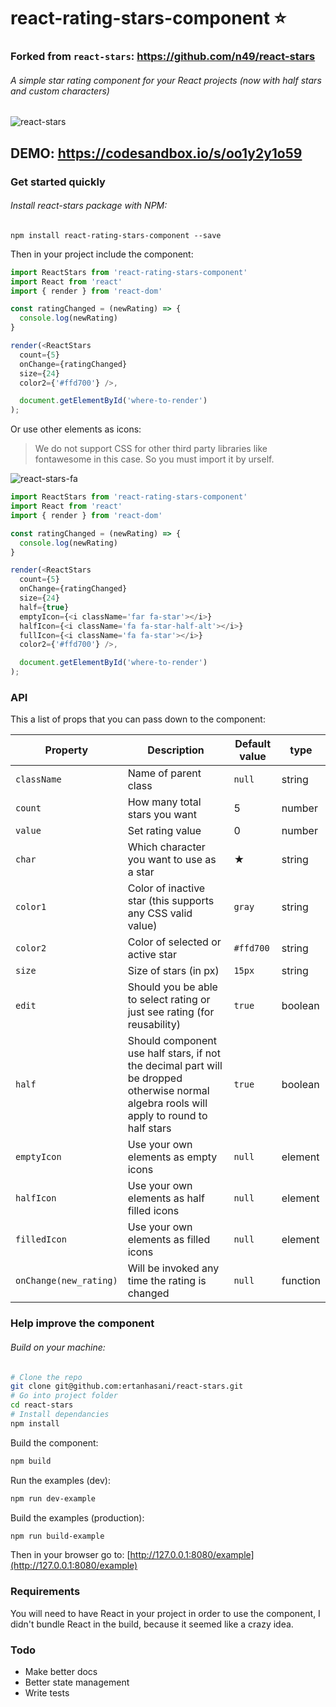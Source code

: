# react-rating-stars-component :star:
### Forked from `react-stars`: https://github.com/n49/react-stars

###### A simple star rating component for your React projects (now with half stars and custom characters)


![react-stars](http://i.imgur.com/VDbzbqF.gif)


## DEMO: https://codesandbox.io/s/oo1y2y1o59

### Get started quickly

###### Install react-stars package with NPM:
`npm install react-rating-stars-component --save`

Then in your project include the component:

```javascript
import ReactStars from 'react-rating-stars-component'
import React from 'react'
import { render } from 'react-dom'

const ratingChanged = (newRating) => {
  console.log(newRating)
}

render(<ReactStars
  count={5}
  onChange={ratingChanged}
  size={24}
  color2={'#ffd700'} />,

  document.getElementById('where-to-render')
);
```

Or use other elements as icons:
> We do not support CSS for other third party libraries like fontawesome in this case. So you must import it by urself.


![react-stars-fa](https://i.imgur.com/ko9NNRH.gif)


```javascript
import ReactStars from 'react-rating-stars-component'
import React from 'react'
import { render } from 'react-dom'

const ratingChanged = (newRating) => {
  console.log(newRating)
}

render(<ReactStars
  count={5}
  onChange={ratingChanged}
  size={24}
  half={true}
  emptyIcon={<i className='far fa-star'></i>}
  halfIcon={<i className='fa fa-star-half-alt'></i>}
  fullIcon={<i className='fa fa-star'></i>}
  color2={'#ffd700'} />,

  document.getElementById('where-to-render')
);
```
### API

This a list of props that you can pass down to the component:

| Property | Description | Default value | type |
| -------- | ----------- | ------------- | ---- |
| `className`  | Name of parent class | `null` | string |
| `count`  | How many total stars you want  | 5 | number |
| `value`  | Set rating value  | 0 | number |
| `char` | Which character you want to use as a star | ★ | string |
| `color1` | Color of inactive star (this supports any CSS valid value) | `gray` | string |
| `color2` | Color of selected or active star | `#ffd700` | string |
| `size` | Size of stars (in px) | `15px` | string |
| `edit` | Should you be able to select rating or just see rating (for reusability) | `true` | boolean |
| `half` | Should component use half stars, if not the decimal part will be dropped otherwise normal algebra rools will apply to round to half stars | `true` | boolean|
|`emptyIcon`| Use your own elements as empty icons | `null` | element |
|`halfIcon`| Use your own elements as half filled icons | `null` | element |
|`filledIcon`| Use your own elements as filled icons | `null` | element |
| `onChange(new_rating)` | Will be invoked any time the rating is changed | `null` | function |

### Help improve the component
###### Build on your machine:
```bash
# Clone the repo
git clone git@github.com:ertanhasani/react-stars.git
# Go into project folder
cd react-stars
# Install dependancies
npm install
```
Build the component:
```bash
npm build
```
Run the examples (dev):
```bash
npm run dev-example
```
Build the examples (production):
```bash
npm run build-example
```

Then in your browser go to: [http://127.0.0.1:8080/example](http://127.0.0.1:8080/example)

### Requirements

You will need to have React in your project in order to use the component, I didn't bundle React in the build, because it seemed like a crazy idea.

### Todo

* Make better docs
* Better state management
* Write tests

